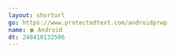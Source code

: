 ```yaml
---
layout: shorturl
go: https://www.protectedtext.com/androidprwp
name: 🍀 Android
dt: 240410132506
---
```

